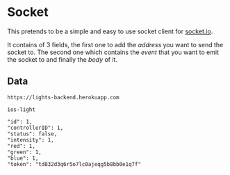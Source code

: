 # Socket

This pretends to be a simple and easy to use socket client for [socket.io](http://socket.io).

It contains of 3 fields, the first one to add the *address* you want to send the socket to. The second one which contains the *event* that you want to emit the socket to and finally the *body* of it.

## Data

```
https://lights-backend.herokuapp.com

ios-light

"id": 1,
"controllerID": 1,
"status": false,
"intensity": 1,
"red": 1,
"green": 1,
"blue": 1,
"token": "td832d3q6r5o7lc0ajeqg5b8bb0e1q7f"
```
